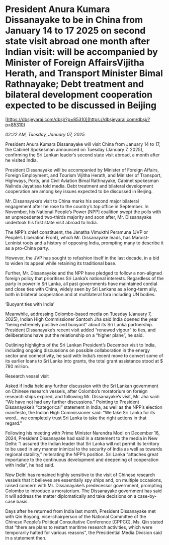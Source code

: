 # President Anura Kumara Dissanayake to  be in  China from January 14 to 17 2025 on second state visit abroad one month after Indian visit: will be accompanied by Minister of Foreign AffairsVijitha Herath, and Transport Minister  Bimal Rathnayake; Debt treatment and bilateral development cooperation  expected to be discussed in Beijing

[https://dbsjeyaraj.com/dbsj/?p=85310](https://dbsjeyaraj.com/dbsj/?p=85310)

*02:22 AM, Tuesday, January 07, 2025*

President Anura Kumara Dissanayake will visit China from January 14 to 17, the Cabinet Spokesman announced on Tuesday (January 7, 2025), confirming the Sri Lankan leader’s second state visit abroad, a month after he visited India.

President Dissanayake will be accompanied by Minister of Foreign Affairs, Foreign Employment, and Tourism Vijitha Herath, and Minister of Transport, Highways, Ports, and Civil Aviation Bimal Rathnayake, Cabinet spokesman Nalinda Jayatissa told media. Debt treatment and bilateral development cooperation are among key issues expected to be discussed in Beijing.

Mr. Dissanayake’s visit to China marks his second major bilateral engagement after he rose to the country’s top office in September. In November, his National People’s Power [NPP] coalition swept the polls with an unprecedented two-thirds majority and soon after, Mr. Dissanayake undertook his first state visit abroad to India.

The NPP’s chief constituent, the Janatha Vimukthi Peramuna (JVP or People’s Liberation Front), which Mr. Dissanayake leads, has Marxist-Leninist roots and a history of opposing India, prompting many to describe it as a pro-China party.

However, the JVP has sought to refashion itself in the last decade, in a bid to widen its appeal while retaining its traditional base.

Further, Mr. Dissanayake and the NPP have pledged to follow a non-aligned foreign policy that prioritises Sri Lanka’s national interests. Regardless of the party in power in Sri Lanka, all past governments have maintained cordial and close ties with China, widely seen by Sri Lankans as a long-term ally, both in bilateral cooperation and at multilateral fora including UN bodies.

‘Buoyant ties with India’

Meanwhile, addressing Colombo-based media on Tuesday (January 7, 2025), Indian High Commissioner Santosh Jha said India opened the year “being extremely positive and buoyant” about its Sri Lanka partnership. President Dissanayake’s recent visit added “renewed vigour” to ties, and deliberations have put the relationship on a “higher plane”, he said.

Outlining highlights of the Sri Lankan President’s December visit to India, including ongoing discussions on possible collaboration in the energy sector and connectivity, he said with India’s recent move to convert some of its earlier loans to Sri Lanka into grants, the total grant assistance stood at $ 780 million.

Research vessel visit

Asked if India held any further discussion with the Sri Lankan government on Chinese research vessels, after Colombo’s moratorium on foreign research ships expired, and following Mr. Dissanayake’s visit, Mr. Jha said: “We have not had any further discussions.” Pointing to President Dissanayake’s “categorical” statement in India, as well as the NPP’s election manifesto, the Indian High Commissioner said: “We take Sri Lanka for its word… we completely trust Sri Lanka to take the right actions in that regard.”

Following his meeting with Prime Minister Narendra Modi on December 16, 2024, President Dissanayake had said in a statement to the media in New Delhi: “I assured the Indian leader that Sri Lanka will not permit its territory to be used in any manner inimical to the security of India as well as towards regional stability,” reiterating the NPP’s position. Sri Lanka “attaches great importance to the continuous development and deepening of cooperation with India”, he had said.

New Delhi has remained highly sensitive to the visit of Chinese research vessels that it believes are essentially spy ships and, on multiple occasions, raised concern with Mr. Dissanayake’s predecessor government, prompting Colombo to introduce a moratorium. The Dissanayake government has said it will address the matter diplomatically and take decisions on a case-by-case basis.

Days after he returned from India last month, President Dissanayake met with Qin Boyong, vice-chairperson of the National Committee of the Chinese People’s Political Consultative Conference (CPPCC).  Ms. Qin stated that “there are plans to restart maritime research activities, which were temporarily halted for various reasons”, the Presidential Media Division said in a statement then.

